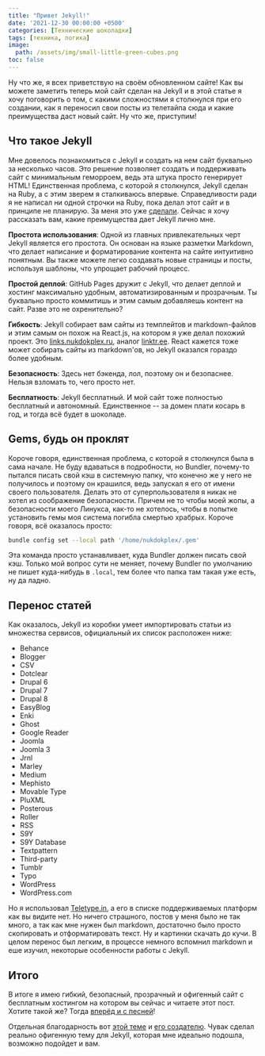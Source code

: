 ```yaml
---
title: "Привет Jekyll!"
date: '2021-12-30 00:00:00 +0500'
categories: [Технические шоколадки]
tags: [техника, логика]
image: 
  path: /assets/img/small-little-green-cubes.png
toc: false
---
```


Ну что же, я всех приветствую на своём обновленном сайте! Как вы можете заметить теперь мой сайт сделан на Jekyll и в этой статье я хочу поговорить о том, с какими сложностями я столкнулся при его создании, как я переносил свои посты из телетайпа сюда и какие преимущества даст новый сайт. Ну что же, приступим!

## Что такое Jekyll

Мне довелось познакомиться с Jekyll и создать на нем сайт буквально за несколько часов. Это решение позволяет создать и поддерживать сайт с минимальным геморроем, ведь эта штука просто генерирует HTML! Единственная проблема, с которой я столкнулся, Jekyll сделан на Ruby, а с этим зверем я сталкиваюсь впервые. Справедливости ради я не написал ни одной строчки на Ruby, пока делал этот сайт и в принципе не планирую. За меня это уже [сделали](https://github.com/cotes2020/chirpy-starter). Сейчас я хочу рассказать вам, какие преимущества дает Jekyll лично мне.

**Простота использования**: Одной из главных привлекательных черт Jekyll является его простота. Он основан на языке разметки Markdown, что делает написание и форматирование контента на сайте интуитивно понятным. Вы также можете легко создавать новые страницы и посты, используя шаблоны, что упрощает рабочий процесс.

**Простой деплой**: GitHub Pages дружит с Jekyll, что делает деплой и хостинг максимально удобным, автоматизированным и прозрачным. Ты буквально просто коммитишь и этим самым добавляешь контент на сайт. Разве это не охренительно?

**Гибкость**: Jekyll собирает вам сайты из темплейтов и markdown-файлов и этим самым он похож на React.js, на котором я уже делал похожий проект. Это [links.nukdokplex.ru](htttps://links.nukdokplex.ru), аналог [linktr.ee](https://linktr.ee). React кажется тоже может собирать сайты из markdown'ов, но Jekyll оказался гораздо более удобным.

**Безопасность**: Здесь нет бэкенда, лол, поэтому он и безопаснее. Нельзя взломать то, чего просто нет.

**Бесплатность**: Jekyll бесплатный. И мой сайт тоже полностью бесплатный и автономный. Единственное -- за домен плати косарь в год, и тогда всё будет в шоколаде.

## Gems, будь он проклят

Короче говоря, единственная проблема, с которой я столкнулся была в сама начале. Не буду вдаваться в подробности, но Bundler, почему-то пытался писать свой кэш в системную папку, что конечно же у него не получилось и поэтому он крашился, ведь запускал я его от имени своего пользователя. Делать это от суперпользователя я никак не хотел из соображение безопасности. Причем не то чтобы моей жопы, а безопасности моего Линукса, как-то не хотелось, чтобы в попытке установить гемы моя система погибла смертью храбрых. Короче говоря, всё оказалось просто:

```bash
bundle config set --local path '/home/nukdokplex/.gem'
```

Эта команда просто устанавливает, куда Bundler должен писать свой кэш. Только мой вопрос сути не меняет, почему Bundler по умолчанию не пишет куда-нибудь в `.local`, тем более что папка там такая уже есть, ну да ладно.

## Перенос статей

Как оказалось, Jekyll из коробки умеет импортировать статьи из множества сервисов, официальный их список расположен ниже:

- Behance
- Blogger
- CSV
- Dotclear
- Drupal 6
- Drupal 7
- Drupal 8
- EasyBlog
- Enki
- Ghost
- Google Reader
- Joomla
- Joomla 3
- Jrnl
- Marley
- Medium
- Mephisto
- Movable Type
- PluXML
- Posterous
- Roller
- RSS
- S9Y
- S9Y Database
- Textpattern
- Third-party
- Tumblr
- Typo
- WordPress
- WordPress.com

Но я использовал [Teletype.in](https://teletype.in), а его в списке поддерживаемых платформ как вы видите нет. Но ничего страшного, постов у меня было не так много, а так как мне нужен был markdown, достаточно было просто скопировать и отформатировать текст. Ну и картинки скачать до кучи. В целом перенос был легким, в процессе немного вспомнил markdown и еше изучил, некоторые особенности работы с Jekyll.

## Итого

В итоге я имею гибкий, безопасный, прозрачный и офигенный сайт с бесплатным хостингом на котором вы сейчас и читаете этот пост. Хотите такой же? Тогда [вперёд и с песней](https://jekyllrb.com/docs/)!

Отдельная благодарность вот [этой теме](https://github.com/cotes2020/jekyll-theme-chirpy) и [его создателю](https://github.com/cotes2020). Чувак сделал реально офигенную тему для Jekyll, которая мне идеально подошла, возможно подойдет и вам.
